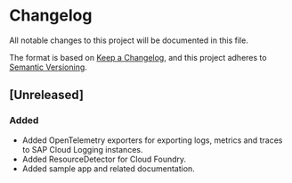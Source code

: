 # Changelog

All notable changes to this project will be documented in this file.

The format is based on [Keep a Changelog](https://keepachangelog.com/en/1.1.0/),
and this project adheres to [Semantic Versioning](https://semver.org/spec/v2.0.0.html).

## [Unreleased]

### Added 

- Added OpenTelemetry exporters for exporting logs, metrics and traces to SAP Cloud Logging instances.
- Added ResourceDetector for Cloud Foundry.
- Added sample app and related documentation.
